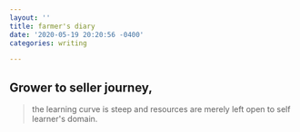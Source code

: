 ```yaml
---
layout: ''
title: farmer's diary
date: '2020-05-19 20:20:56 -0400'
categories: writing

---
```

## Grower to seller journey,
> the learning curve is steep and resources are merely left open to self learner's domain.
